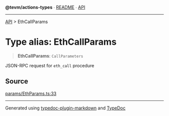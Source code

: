 **@tevm/actions-types** ∙ [README](../README.md) ∙ [API](../API.md)

***

[API](../API.md) > EthCallParams

# Type alias: EthCallParams

> **EthCallParams**: `CallParameters`

JSON-RPC request for `eth_call` procedure

## Source

[params/EthParams.ts:33](https://github.com/evmts/tevm-monorepo/blob/main/packages/actions-types/src/params/EthParams.ts#L33)

***
Generated using [typedoc-plugin-markdown](https://www.npmjs.com/package/typedoc-plugin-markdown) and [TypeDoc](https://typedoc.org/)
